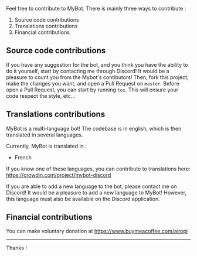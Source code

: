 Feel free to contribute to MyBot.
There is mainly three ways to contribute :
 1.  Source code contributions
 2.  Translations contributions
 3.  Financial contributions

## Source code contributions

If you have any suggestion for the bot, and you think you have the ability to do it yourself, start by contacting me through Discord!
It would be a pleasure to count you from the Mybot's contibutors!
Then, fork this project, make the changes you want, and open a Pull Request on `master`.
Before open a Pull Request, you can start by running `tox`. This will ensure your code respect the style, etc...

## Translations contributions

MyBot is a multi-language bot! The codebase is in english, which is then translated in several languages.

Currently, MyBot is translated in :
  -  French

If you know one of these languages, you can contribute to translations here:
https://crowdin.com/project/mybot-discord

If you are able to add a new language to the bot, please contact me on Discord! It would be a pleasure to add a new language to MyBot!
However, this language must also be available on the Discord application.

## Financial contributions 

You can make voluntary donation at https://www.buymeacoffee.com/airopi

----

Thanks !
